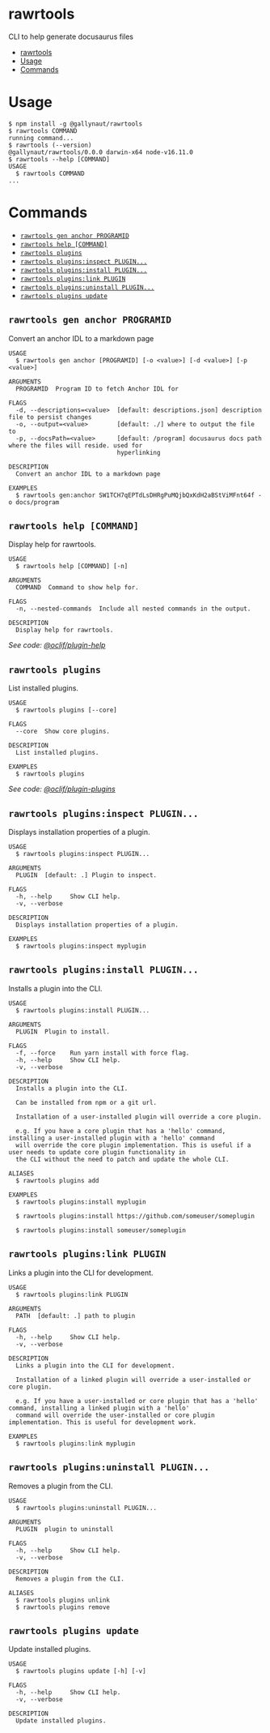 # rawrtools

CLI to help generate docusaurus files

<!-- toc -->
* [rawrtools](#rawrtools)
* [Usage](#usage)
* [Commands](#commands)
<!-- tocstop -->

# Usage

<!-- usage -->
```sh-session
$ npm install -g @gallynaut/rawrtools
$ rawrtools COMMAND
running command...
$ rawrtools (--version)
@gallynaut/rawrtools/0.0.0 darwin-x64 node-v16.11.0
$ rawrtools --help [COMMAND]
USAGE
  $ rawrtools COMMAND
...
```
<!-- usagestop -->

# Commands

<!-- commands -->
* [`rawrtools gen anchor PROGRAMID`](#rawrtools-gen-anchor-programid)
* [`rawrtools help [COMMAND]`](#rawrtools-help-command)
* [`rawrtools plugins`](#rawrtools-plugins)
* [`rawrtools plugins:inspect PLUGIN...`](#rawrtools-pluginsinspect-plugin)
* [`rawrtools plugins:install PLUGIN...`](#rawrtools-pluginsinstall-plugin)
* [`rawrtools plugins:link PLUGIN`](#rawrtools-pluginslink-plugin)
* [`rawrtools plugins:uninstall PLUGIN...`](#rawrtools-pluginsuninstall-plugin)
* [`rawrtools plugins update`](#rawrtools-plugins-update)

## `rawrtools gen anchor PROGRAMID`

Convert an anchor IDL to a markdown page

```
USAGE
  $ rawrtools gen anchor [PROGRAMID] [-o <value>] [-d <value>] [-p <value>]

ARGUMENTS
  PROGRAMID  Program ID to fetch Anchor IDL for

FLAGS
  -d, --descriptions=<value>  [default: descriptions.json] description file to persist changes
  -o, --output=<value>        [default: ./] where to output the file to
  -p, --docsPath=<value>      [default: /program] docusaurus docs path where the files will reside. used for
                              hyperlinking

DESCRIPTION
  Convert an anchor IDL to a markdown page

EXAMPLES
  $ rawrtools gen:anchor SW1TCH7qEPTdLsDHRgPuMQjbQxKdH2aBStViMFnt64f -o docs/program
```

## `rawrtools help [COMMAND]`

Display help for rawrtools.

```
USAGE
  $ rawrtools help [COMMAND] [-n]

ARGUMENTS
  COMMAND  Command to show help for.

FLAGS
  -n, --nested-commands  Include all nested commands in the output.

DESCRIPTION
  Display help for rawrtools.
```

_See code: [@oclif/plugin-help](https://github.com/oclif/plugin-help/blob/v5.1.10/src/commands/help.ts)_

## `rawrtools plugins`

List installed plugins.

```
USAGE
  $ rawrtools plugins [--core]

FLAGS
  --core  Show core plugins.

DESCRIPTION
  List installed plugins.

EXAMPLES
  $ rawrtools plugins
```

_See code: [@oclif/plugin-plugins](https://github.com/oclif/plugin-plugins/blob/v2.0.11/src/commands/plugins/index.ts)_

## `rawrtools plugins:inspect PLUGIN...`

Displays installation properties of a plugin.

```
USAGE
  $ rawrtools plugins:inspect PLUGIN...

ARGUMENTS
  PLUGIN  [default: .] Plugin to inspect.

FLAGS
  -h, --help     Show CLI help.
  -v, --verbose

DESCRIPTION
  Displays installation properties of a plugin.

EXAMPLES
  $ rawrtools plugins:inspect myplugin
```

## `rawrtools plugins:install PLUGIN...`

Installs a plugin into the CLI.

```
USAGE
  $ rawrtools plugins:install PLUGIN...

ARGUMENTS
  PLUGIN  Plugin to install.

FLAGS
  -f, --force    Run yarn install with force flag.
  -h, --help     Show CLI help.
  -v, --verbose

DESCRIPTION
  Installs a plugin into the CLI.

  Can be installed from npm or a git url.

  Installation of a user-installed plugin will override a core plugin.

  e.g. If you have a core plugin that has a 'hello' command, installing a user-installed plugin with a 'hello' command
  will override the core plugin implementation. This is useful if a user needs to update core plugin functionality in
  the CLI without the need to patch and update the whole CLI.

ALIASES
  $ rawrtools plugins add

EXAMPLES
  $ rawrtools plugins:install myplugin 

  $ rawrtools plugins:install https://github.com/someuser/someplugin

  $ rawrtools plugins:install someuser/someplugin
```

## `rawrtools plugins:link PLUGIN`

Links a plugin into the CLI for development.

```
USAGE
  $ rawrtools plugins:link PLUGIN

ARGUMENTS
  PATH  [default: .] path to plugin

FLAGS
  -h, --help     Show CLI help.
  -v, --verbose

DESCRIPTION
  Links a plugin into the CLI for development.

  Installation of a linked plugin will override a user-installed or core plugin.

  e.g. If you have a user-installed or core plugin that has a 'hello' command, installing a linked plugin with a 'hello'
  command will override the user-installed or core plugin implementation. This is useful for development work.

EXAMPLES
  $ rawrtools plugins:link myplugin
```

## `rawrtools plugins:uninstall PLUGIN...`

Removes a plugin from the CLI.

```
USAGE
  $ rawrtools plugins:uninstall PLUGIN...

ARGUMENTS
  PLUGIN  plugin to uninstall

FLAGS
  -h, --help     Show CLI help.
  -v, --verbose

DESCRIPTION
  Removes a plugin from the CLI.

ALIASES
  $ rawrtools plugins unlink
  $ rawrtools plugins remove
```

## `rawrtools plugins update`

Update installed plugins.

```
USAGE
  $ rawrtools plugins update [-h] [-v]

FLAGS
  -h, --help     Show CLI help.
  -v, --verbose

DESCRIPTION
  Update installed plugins.
```
<!-- commandsstop -->
